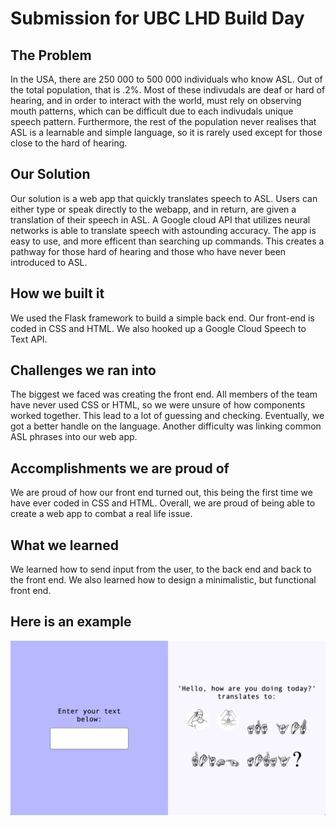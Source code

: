 # Submission for UBC LHD Build Day

## The Problem
In the USA, there are 250 000 to 500 000 individuals who know ASL. Out of the total population, that is .2%. Most of these indivudals are deaf or hard of hearing, and in order to interact with the world, must rely on observing mouth patterns, which can be difficult due to each indivudals unique speech pattern. Furthermore, the rest of the population never realises that ASL is a learnable and simple language, so it is rarely used except for those close to the hard of hearing. 


## Our Solution 
Our solution is a web app that quickly translates speech to ASL. Users can either type or speak directly to the webapp, and in return, are given a translation of their speech in ASL. A Google cloud API that utilizes neural networks is able to translate speech with astounding accuracy. The app is easy to use, and more efficent than searching up commands. This creates a pathway for those hard of hearing and those who have never been introduced to ASL.

## How we built it 
We used the Flask framework to build a simple back end. Our front-end is coded in CSS and HTML. We also hooked up a Google Cloud Speech to Text API.

## Challenges we ran into
The biggest we faced was creating the front end. All members of the team have never used CSS or HTML, so we were unsure of how components worked together. This lead to a lot of guessing and checking. Eventually, we got a better handle on the language. Another difficulty was linking common ASL phrases into our web app. 

## Accomplishments we are proud of
We are proud of how our front end turned out, this being the first time we have ever coded in CSS and HTML. Overall, we are proud of being able to create a web app to combat a real life issue. 

## What we learned
We learned how to send input from the user, to the back end and back to the front end. We also learned how to design a minimalistic, but functional front end. 

## Here is an example

![An example of our project](/static/Example.png)